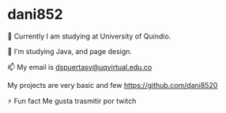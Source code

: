 # dani852
🔭 Currently I am studying at University of Quindio.

🌱 I'm studying Java, and page design.

📫 My email is dspuertasv@uqvirtual.edu.co

My projects are very basic and few https://github.com/dani8520

⚡ Fun fact Me gusta trasmitir por twitch
